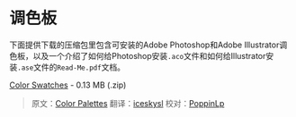# 调色板

下面提供下载的压缩包里包含可安装的Adobe Photoshop和Adobe Illustrator调色板，以及一个介绍了如何给Photoshop安装`.aco`文件和如何给Illustrator安装`.ase`文件的`Read-Me.pdf`文档。

[Color Swatches](http://materialdesign.qiniudn.com/downloads/color_swatches.zip) - 0.13 MB (.zip)

> 原文：[Color Palettes](http://www.google.com/design/spec/resources/color-palettes.html)  翻译：[iceskysl](https://github.com/iceskysl)  校对：[PoppinLp](https://github.com/poppinlp)
